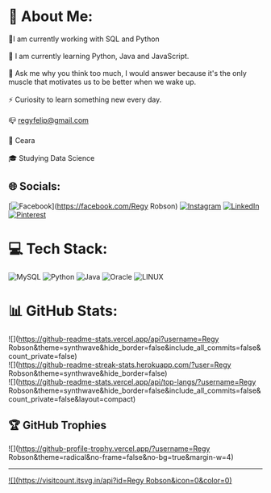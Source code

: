 # 💫 About Me:
🔭I am currently working with SQL and Python<br><br>🌱 I am currently learning Python, Java and JavaScript.<br><br>💬 Ask me why you think too much, I would answer because it's the only muscle that motivates us to be better when we wake up.<br><br>⚡ Curiosity to learn something new every day.<br><br>📪 regyfelip@gmail.com<br><br>📍 Ceara<br><br>🎓 Studying Data Science


## 🌐 Socials:
[![Facebook](https://img.shields.io/badge/Facebook-%231877F2.svg?logo=Facebook&logoColor=white)](https://facebook.com/Regy Robson) [![Instagram](https://img.shields.io/badge/Instagram-%23E4405F.svg?logo=Instagram&logoColor=white)](https://instagram.com/https://www.instagram.com/fellipe.ink/) [![LinkedIn](https://img.shields.io/badge/LinkedIn-%230077B5.svg?logo=linkedin&logoColor=white)](https://linkedin.com/in/https://www.linkedin.com/in/regy-robson-ba4297277/) [![Pinterest](https://img.shields.io/badge/Pinterest-%23E60023.svg?logo=Pinterest&logoColor=white)](https://pinterest.com/https://br.pinterest.com/fep_ink/) 

# 💻 Tech Stack:
![MySQL](https://img.shields.io/badge/mysql-%2300f.svg?style=for-the-badge&logo=mysql&logoColor=white) ![Python](https://img.shields.io/badge/python-3670A0?style=for-the-badge&logo=python&logoColor=ffdd54) ![Java](https://img.shields.io/badge/java-%23ED8B00.svg?style=for-the-badge&logo=java&logoColor=white) ![Oracle](https://img.shields.io/badge/Oracle-F80000?style=for-the-badge&logo=oracle&logoColor=white) ![LINUX](https://img.shields.io/badge/Linux-FCC624?style=for-the-badge&logo=linux&logoColor=black)
# 📊 GitHub Stats:
![](https://github-readme-stats.vercel.app/api?username=Regy Robson&theme=synthwave&hide_border=false&include_all_commits=false&count_private=false)<br/>
![](https://github-readme-streak-stats.herokuapp.com/?user=Regy Robson&theme=synthwave&hide_border=false)<br/>
![](https://github-readme-stats.vercel.app/api/top-langs/?username=Regy Robson&theme=synthwave&hide_border=false&include_all_commits=false&count_private=false&layout=compact)

## 🏆 GitHub Trophies
![](https://github-profile-trophy.vercel.app/?username=Regy Robson&theme=radical&no-frame=false&no-bg=true&margin-w=4)

---
[![](https://visitcount.itsvg.in/api?id=Regy Robson&icon=0&color=0)](https://visitcount.itsvg.in)

<!-- Proudly created with GPRM ( https://gprm.itsvg.in ) -->
